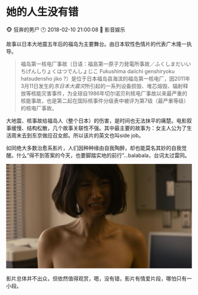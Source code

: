 #  她的人生没有错
:monkey_face: 狂奔的男尸  :clock1: 2018-02-10 21:00:08  :open_file_folder:  影音娱乐 

故事以日本大地震五年后的福岛为主要舞台。由日本软性色情片的代表广木隆一执导。
> 福岛第一核电厂事故（日语：福島第一原子力発電所事故／ふくしまだいいちげんしりょくはつでんしょじこ Fukushima daiichi genshiryoku hatsudensho jiko ?）是位于日本福岛县海滨的福岛第一核电厂，因2011年3月11日发生的*东日本大震灾*所引起的一系列设备损毁、堆芯熔毁、辐射释放等核能灾害事件，为全球自1986年切尔诺贝利核电厂事故以来最严重的核能事故，也是第二起在国际核事件分级表中被评为第7级（最严重等级）的核电厂事故。



大地震、核事故给福岛人（整个日本）的伤害，是时间也无法抹平的痛楚。电影叙事缓慢、结构松散，几个故事关联性不强。其中最主要的故事为：女主人公为了生活周末去到东京做应召女郎。所以该片的英文也叫side job。

如同绝大多数治愈系影片，人们因种种缘由自我陶醉，却也能莫名其妙的自我觉醒。什么“得不到答案的今天，也要脚踏实地的前行”...balabala，台词太过雷同。

![side job](movie-sidejob.jpg)

影片总体并不出众，但依然值得观赏，嗯，没有错，影片有情爱片段，哪怕只有一小段。